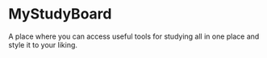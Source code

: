# MyStudyBoard
A place where you can access useful tools for studying all in one place and style it to your liking.
